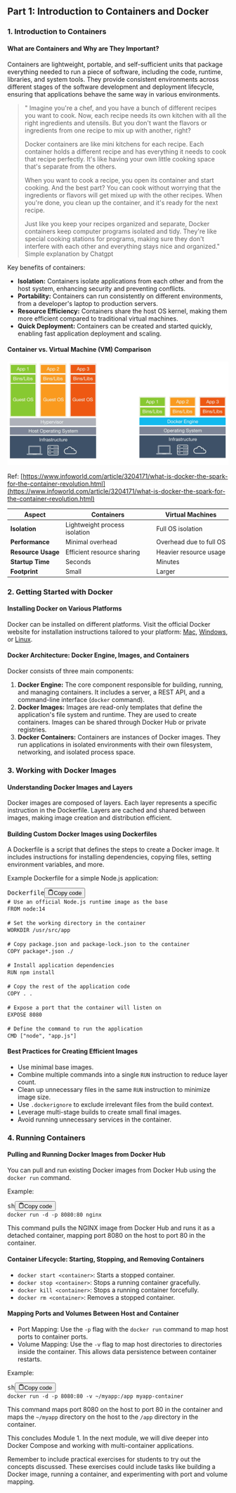 ## Part 1: Introduction to Containers and Docker

### 1. Introduction to Containers

#### What are Containers and Why are They Important?

Containers are lightweight, portable, and self-sufficient units that package everything needed to run a piece of software, including the code, runtime, libraries, and system tools. They provide consistent environments across different stages of the software development and deployment lifecycle, ensuring that applications behave the same way in various environments.

> " Imagine you're a chef, and you have a bunch of different recipes you want to cook. Now, each recipe needs its own kitchen with all the right ingredients and utensils. But you don't want the flavors or ingredients from one recipe to mix up with another, right?
>
> Docker containers are like mini kitchens for each recipe. Each container holds a different recipe and has everything it needs to cook that recipe perfectly. It's like having your own little cooking space that's separate from the others.
>
> When you want to cook a recipe, you open its container and start cooking. And the best part? You can cook without worrying that the ingredients or flavors will get mixed up with the other recipes. When you're done, you clean up the container, and it's ready for the next recipe.
>
> Just like you keep your recipes organized and separate, Docker containers keep computer programs isolated and tidy. They're like special cooking stations for programs, making sure they don't interfere with each other and everything stays nice and organized." Simple explanation by Chatgpt

Key benefits of containers:

* **Isolation:** Containers isolate applications from each other and from the host system, enhancing security and preventing conflicts.
* **Portability:** Containers can run consistently on different environments, from a developer's laptop to production servers.
* **Resource Efficiency:** Containers share the host OS kernel, making them more efficient compared to traditional virtual machines.
* **Quick Deployment:** Containers can be created and started quickly, enabling fast application deployment and scaling.

#### Container vs. Virtual Machine (VM) Comparison

![Containers vs VMs](image/content/1692933167567.png)

Ref: [https://www.infoworld.com/article/3204171/what-is-docker-the-spark-for-the-container-revolution.html](https://www.infoworld.com/article/3204171/what-is-docker-the-spark-for-the-container-revolution.html)

| Aspect                   | Containers                    | Virtual Machines        |
| ------------------------ | ----------------------------- | ----------------------- |
| **Isolation**      | Lightweight process isolation | Full OS isolation       |
| **Performance**    | Minimal overhead              | Overhead due to full OS |
| **Resource Usage** | Efficient resource sharing    | Heavier resource usage  |
| **Startup Time**   | Seconds                       | Minutes                 |
| **Footprint**      | Small                         | Larger                  |

### 2. Getting Started with Docker

#### Installing Docker on Various Platforms

Docker can be installed on different platforms. Visit the official Docker website for installation instructions tailored to your platform: [Mac](https://docs.docker.com/desktop/install/mac-install/), [Windows](https://docs.docker.com/desktop/install/windows-install/), or [Linux](https://docs.docker.com/desktop/install/linux-install/).

#### Docker Architecture: Docker Engine, Images, and Containers

Docker consists of three main components:

1. **Docker Engine:** The core component responsible for building, running, and managing containers. It includes a server, a REST API, and a command-line interface (`docker` command).
2. **Docker Images:** Images are read-only templates that define the application's file system and runtime. They are used to create containers. Images can be shared through Docker Hub or private registries.
3. **Docker Containers:** Containers are instances of Docker images. They run applications in isolated environments with their own filesystem, networking, and isolated process space.

### 3. Working with Docker Images

#### Understanding Docker Images and Layers

Docker images are composed of layers. Each layer represents a specific instruction in the Dockerfile. Layers are cached and shared between images, making image creation and distribution efficient.

#### Building Custom Docker Images using Dockerfiles

A Dockerfile is a script that defines the steps to create a Docker image. It includes instructions for installing dependencies, copying files, setting environment variables, and more.

Example Dockerfile for a simple Node.js application:

<pre><div class="bg-black rounded-md mb-4"><div class="flex items-center relative text-gray-200 bg-gray-800 px-4 py-2 text-xs font-sans justify-between rounded-t-md"><span>Dockerfile</span><button class="flex ml-auto gap-2"><svg stroke="currentColor" fill="none" stroke-width="2" viewBox="0 0 24 24" stroke-linecap="round" stroke-linejoin="round" class="h-4 w-4" height="1em" width="1em" xmlns="http://www.w3.org/2000/svg"><path d="M16 4h2a2 2 0 0 1 2 2v14a2 2 0 0 1-2 2H6a2 2 0 0 1-2-2V6a2 2 0 0 1 2-2h2"></path><rect x="8" y="2" width="8" height="4" rx="1" ry="1"></rect></svg>Copy code</button></div><div class="p-4 overflow-y-auto"><code class="!whitespace-pre hljs language-Dockerfile"># Use an official Node.js runtime image as the base
FROM node:14

# Set the working directory in the container
WORKDIR /usr/src/app

# Copy package.json and package-lock.json to the container
COPY package*.json ./

# Install application dependencies
RUN npm install

# Copy the rest of the application code
COPY . .

# Expose a port that the container will listen on
EXPOSE 8080

# Define the command to run the application
CMD ["node", "app.js"]
</code></div></div></pre>

#### Best Practices for Creating Efficient Images

* Use minimal base images.
* Combine multiple commands into a single `RUN` instruction to reduce layer count.
* Clean up unnecessary files in the same `RUN` instruction to minimize image size.
* Use `.dockerignore` to exclude irrelevant files from the build context.
* Leverage multi-stage builds to create small final images.
* Avoid running unnecessary services in the container.

### 4. Running Containers

#### Pulling and Running Docker Images from Docker Hub

You can pull and run existing Docker images from Docker Hub using the `docker run` command.

Example:

<pre><div class="bg-black rounded-md mb-4"><div class="flex items-center relative text-gray-200 bg-gray-800 px-4 py-2 text-xs font-sans justify-between rounded-t-md"><span>sh</span><button class="flex ml-auto gap-2"><svg stroke="currentColor" fill="none" stroke-width="2" viewBox="0 0 24 24" stroke-linecap="round" stroke-linejoin="round" class="h-4 w-4" height="1em" width="1em" xmlns="http://www.w3.org/2000/svg"><path d="M16 4h2a2 2 0 0 1 2 2v14a2 2 0 0 1-2 2H6a2 2 0 0 1-2-2V6a2 2 0 0 1 2-2h2"></path><rect x="8" y="2" width="8" height="4" rx="1" ry="1"></rect></svg>Copy code</button></div><div class="p-4 overflow-y-auto"><code class="!whitespace-pre hljs language-sh">docker run -d -p 8080:80 nginx
</code></div></div></pre>

This command pulls the NGINX image from Docker Hub and runs it as a detached container, mapping port 8080 on the host to port 80 in the container.

#### Container Lifecycle: Starting, Stopping, and Removing Containers

* `docker start <container>`: Starts a stopped container.
* `docker stop <container>`: Stops a running container gracefully.
* `docker kill <container>`: Stops a running container forcefully.
* `docker rm <container>`: Removes a stopped container.

#### Mapping Ports and Volumes Between Host and Container

* Port Mapping: Use the `-p` flag with the `docker run` command to map host ports to container ports.
* Volume Mapping: Use the `-v` flag to map host directories to directories inside the container. This allows data persistence between container restarts.

Example:

<pre><div class="bg-black rounded-md mb-4"><div class="flex items-center relative text-gray-200 bg-gray-800 px-4 py-2 text-xs font-sans justify-between rounded-t-md"><span>sh</span><button class="flex ml-auto gap-2"><svg stroke="currentColor" fill="none" stroke-width="2" viewBox="0 0 24 24" stroke-linecap="round" stroke-linejoin="round" class="h-4 w-4" height="1em" width="1em" xmlns="http://www.w3.org/2000/svg"><path d="M16 4h2a2 2 0 0 1 2 2v14a2 2 0 0 1-2 2H6a2 2 0 0 1-2-2V6a2 2 0 0 1 2-2h2"></path><rect x="8" y="2" width="8" height="4" rx="1" ry="1"></rect></svg>Copy code</button></div><div class="p-4 overflow-y-auto"><code class="!whitespace-pre hljs language-sh">docker run -d -p 8080:80 -v ~/myapp:/app myapp-container
</code></div></div></pre>

This command maps port 8080 on the host to port 80 in the container and maps the `~/myapp` directory on the host to the `/app` directory in the container.

This concludes Module 1. In the next module, we will dive deeper into Docker Compose and working with multi-container applications.

Remember to include practical exercises for students to try out the concepts discussed. These exercises could include tasks like building a Docker image, running a container, and experimenting with port and volume mapping.
